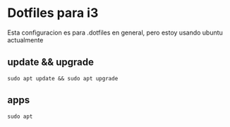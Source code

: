 # Dotfiles para i3

Esta configuracion es para .dotfiles en general, pero estoy usando ubuntu actualmente

## update && upgrade
```
sudo apt update && sudo apt upgrade
```

## apps
```
sudo apt
```
